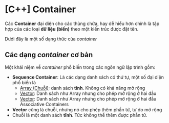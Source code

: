 # \[C++\] Container

Các __Container__ đại diện cho các thùng chứa, hay dễ hiểu hơn chính là tập hợp của các loại __dữ liệu (biến)__ theo một kiến trúc được đặt tên.

Dưới đây là một số dạng thức của _container_

## Các dạng _container_ cơ bản

Một khái niệm về _container_ phổ biến trong các ngôn ngữ lập trình gồm:

- __Sequence Container__: Là các dạng danh sách có thứ tự, một số đại diện phổ biến là
    - [Array (Chuỗi)](cpp-array.md): danh sách __tĩnh__. Không có khả năng mở rộng
    - [Vector](cpp-vector.md): Danh sách như Array nhưng cho phép mở rộng ở hai đầu
    - [Vector](cpp-vector.md): Danh sách như Array nhưng cho phép mở rộng ở hai đầu
Associative Containers
- __Vector__ cũng là chuỗi, nhưng nó cho phép thêm phần tử, tự do mở rộng
- Chuỗi là một danh sách __tĩnh__. Tức không thể thêm được phần tử.
